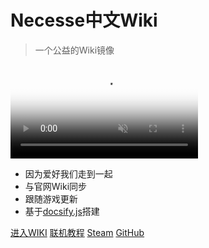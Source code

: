 # Necesse中文Wiki

> 一个公益的Wiki镜像  


<video id="covervideo" controls preload="none" poster="../images/background.png" autoplay muted>
  <source id="webm" src="https://cdn.cloudflare.steamstatic.com/steam/apps/256965394/movie480_vp9.webm" type="video/webm">
</video>  

- 因为爱好我们走到一起
- 与官网Wiki同步
- 跟随游戏更新
- 基于[docsify.js](https://docsify.js.org)搭建


[进入WIKI](/index)
[联机教程](/guides/Multiplayer)
[Steam](https://store.steampowered.com/app/1169040/_Necesse/)
[GitHub](https://github.com/swRains/Necesse-wiki)  



